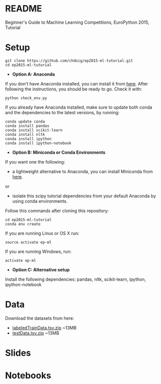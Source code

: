 # README
Beginner's Guide to Machine Learning Competitions, EuroPython 2015, Tutorial

# Setup

```
git clone https://github.com/chdoig/ep2015-ml-tutorial.git
cd ep2015-ml-tutorial
```

- **Option A: Anaconda**

If you don't have Anaconda installed, you can install it from [here](https://store.continuum.io/cshop/anaconda/).
After following the instructions, you should be ready to go. Check it with:

```
python check_env.py
```

If you already have Anaconda installed, make sure to update both conda and the dependencies 
to the latest versions, by running:

```
conda update conda
conda install pandas
conda install scikit-learn
conda install nltk
conda install ipython
conda install ipython-notebook
```

- **Option B: Miniconda or Conda Environments**

If you want one the following:

- a lightweight alternative to Anaconda, you can install Miniconda from 
[here](http://conda.pydata.org/miniconda.html). 

or 
- isolate this scipy tutorial dependencies from your default Anaconda by using conda environments.

Follow this commands after cloning this repository:

```
cd ep2015-ml-tutorial
conda env create
```

If you are running Linux or OS X run:

```
source activate ep-ml
```

If you are running Windows, run:

```
activate ep-ml
```

- **Option C: Alternative setup**

Install the following dependencies: pandas, nltk, scikit-learn, ipython, ipython-notebook

# Data

Download the datasets from here:

- [labeledTrainData.tsv.zip](https://s3-eu-west-1.amazonaws.com/europython-tutorial/labeledTrainData.tsv.zip) ~13MB
- [testData.tsv.zip](https://s3-eu-west-1.amazonaws.com/europython-tutorial/testData.tsv.zip) ~13MB

# Slides


# Notebooks
